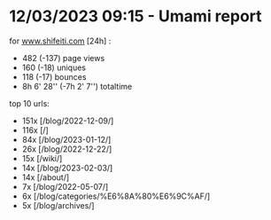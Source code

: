 # 12/03/2023 09:15 - Umami report
for www.shifeiti.com [24h] :

 - 482 (-137) page views
 - 160 (-18) uniques
 - 118 (-17) bounces
 - 8h 6' 28'' (-7h 2' 7'') totaltime


top 10 urls:
 - 151x [/blog/2022-12-09/]
 - 116x [/]
 - 84x [/blog/2023-01-12/]
 - 26x [/blog/2022-12-22/]
 - 15x [/wiki/]
 - 14x [/blog/2023-02-03/]
 - 14x [/about/]
 - 7x [/blog/2022-05-07/]
 - 6x [/blog/categories/%E6%8A%80%E6%9C%AF/]
 - 5x [/blog/archives/]


